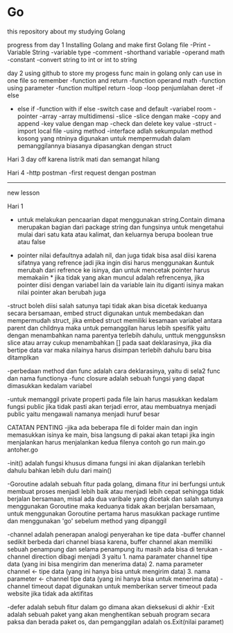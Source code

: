 # Go
this repository about my studying Golang

progress from day 1
Installing Golang and make first Golang file
 -Print
 -Variable String
 -variable type
 -comment
 -shorthand variable
 -operand math
 -constant
 -convert string to int or int to string
 
 day 2
using github to store my progess
func main in golang only can use in one file so remember
 -function and return
 -function operand math
 -function using parameter
 -function multipel return
 -loop
 -loop penjumlahan deret
 -if else
- else if
 -function with if else
 -switch case and default
 -variabel room
 -pointer
 -array 
 -array multidimensi
 -slice 
-slice dengan make
 -copy and append
 -key value dengan map
 -check dan delete key  value
 -struct
 -import local file
 -using method
 -interface adlah sekumpulan method kosong yang ntninya digunakan untuk mempermudah dalam pemanggilannya biasanya dipasangkan dengan struct

Hari 3
day off karena listrik mati dan semangat hilang

Hari 4
 -http postman
 -first request dengan postman

-----------------------------------------------
new lesson

Hari 1
- untuk melakukan pencaarian dapat menggunakan string.Contain dimana merupakan bagian dari package string dan fungsinya untuk mengetahui mulai dari satu kata atau kalimat, dan keluarnya berupa boolean true atau false

- pointer nilai defaultnya adalah nil, dan juga tidak bisa asal diisi karena sifatnya yang refrence jadi jika ingin disi harus menggunakan &untuk merubah dari refrence ke isinya, dan untuk mencetak pointer harus memakaiin * jika tidak yang akan muncul adalah refrencenya, jika pointer diisi dengan variabel lain da variable lain itu diganti isinya makan nilai pointer akan berubah juga

-struct boleh diisi salah satunya tapi tidak akan bisa dicetak keduanya secara bersamaan, embed struct digunakan untuk membedakan dan mempermudah struct, jika embed struct memiliki kesamaan variabel antara parent dan childnya maka untuk pemanggilan harus lebih spesifik yaitu dengan menambahkan nama parentya terlebih dahulu, unttuk menggunsksn slice atau array cukup menambahkan [] pada saat deklarasinya, jika dia bertipe data var maka nilainya harus disimpan terlebih dahulu baru bisa ditamplkan

-perbedaan method dan func adalah cara deklarasinya, yaitu di sela2 func dan nama functionya
-func closure adalah sebuah fungsi yang dapat dimasukkan kedalam variabel

-untuk memanggil private properti pada file lain harus masukkan kedalam fungsi public jika tidak pasti akan terjadi error, atau membuatnya menjadi public yaitu mengawali namanya menjadi huruf besar

CATATAN PENTING
-jika ada beberapa file di folder main dan ingin memasukkan isinya ke main, bisa langsung di pakai akan tetapi jika ingin menjalankan harus menjalankan kedua filenya contoh go run main.go antoher.go

-init() adalah fungsi khusus dimana fungsi ini akan dijalankan terlebih dahulu bahkan lebih dulu dari main()

-Goroutine adalah sebuah fitur pada golang, dimana fitur ini berfungsi untuk membuat proses menjadi lebih baik atau menjadi lebih cepat sehingga tidak berjalan bersamaan, misal ada dua varibale yang dicetak dan salah satunya menggunakan Goroutine maka keduanya tidak akan berjalan bersamaan, untuk menggunakan Goroutine pertama harus masukkan package runtime dan menggunakan 'go' sebelum method yang dipanggil

-channel adalah penerapan analogi penyerahan ke tipe data
-buffer channel sedikit berbeda dari channel biasa karena, buffer channel akan memiliki sebuah penampung dan selama penampung itu masih ada bisa di terukan
-channel direction dibagi menjadi 3 yaitu 
    1. nama paramater channel tipe data (yang ini bisa mengirim dan menerima data)
    2. nama parameter channel <- tipe data (yang ini hanya bisa untuk mengirim data)
    3. nama parameter <- channel tipe data (yang ini hanya bisa untuk menerima data)
-channel timeout dapat digunakan untuk memberikan server timeout pada website jika tidak ada aktifitas

-defer adalah sebuh fitur dalam go dimana akan dieksekusi di akhir
-Exit adalah sebuah paket yang akan menghentikan sebuah program secara paksa dan berada paket os, dan pemganggilan adalah os.Exit(nilai paramet)

